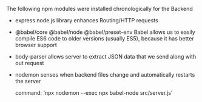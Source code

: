 The following npm modules were installed chronologically for the Backend

  - express 
      node.js library enhances Routing/HTTP requests
  - @babel/core @babel/node @babel/preset-env 
      Babel allows us to easily compile ES6 code to older versions (usually ES5), because it has better browser support
  - body-parser 
      allows server to extract JSON data that we send along with out request
  - nodemon
      senses when backend files change and automatically restarts the server

      command: 'npx nodemon --exec npx babel-node src/server.js'

  